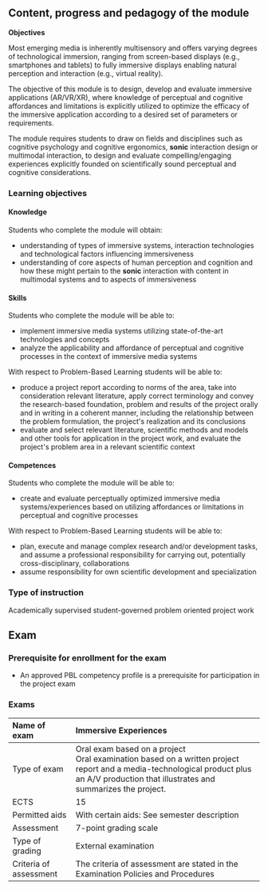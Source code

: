 ## Content, progress and pedagogy of the module

**Objectives**

Most emerging media is inherently multisensory and offers varying degrees of technological immersion, ranging from screen-based displays (e.g., smartphones and tablets) to fully immersive displays enabling
natural perception and interaction (e.g., virtual reality).

The objective of this module is to design, develop and evaluate
immersive applications (AR/VR/XR), where knowledge of perceptual and
cognitive affordances and limitations is explicitly utilized to optimize
the efficacy of the immersive application according to a desired set of
parameters or requirements.

The module requires students to draw on fields and disciplines such as
cognitive psychology and cognitive ergonomics, **sonic** interaction
design or multimodal interaction, to design and evaluate
compelling/engaging experiences explicitly founded on scientifically
sound perceptual and cognitive considerations.

### Learning objectives

#### Knowledge

Students who complete the module will obtain:

- understanding of types of immersive systems, interaction
  technologies and technological factors influencing immersiveness
- understanding of core aspects of human perception and cognition and
  how these might pertain to the **sonic** interaction with content in
  multimodal systems and to aspects of immersiveness

#### Skills

Students who complete the module will be able to:

- implement immersive media systems utilizing state-of-the-art
  technologies and concepts
- analyze the applicability and affordance of perceptual and cognitive
  processes in the context of immersive media systems

With respect to Problem-Based Learning students will be able to:

- produce a project report according to norms of the area, take into
  consideration relevant literature, apply correct terminology and
  convey the research-based foundation, problem and results of the
  project orally and in writing in a coherent manner, including the
  relationship between the problem formulation, the project's
  realization and its conclusions
- evaluate and select relevant literature, scientific methods and
  models and other tools for application in the project work, and
  evaluate the project's problem area in a relevant scientific context

#### Competences

Students who complete the module will be able to:

- create and evaluate perceptually optimized immersive media
  systems/experiences based on utilizing affordances or limitations in
  perceptual and cognitive processes

With respect to Problem-Based Learning students will be able to:

- plan, execute and manage complex research and/or development tasks,
  and assume a professional responsibility for carrying out,
  potentially cross-disciplinary, collaborations
- assume responsibility for own scientific development and
  specialization

### Type of instruction

Academically supervised student-governed problem oriented project work

## Exam

### Prerequisite for enrollment for the exam

- An approved PBL competency profile is a prerequisite for participation in the project exam

### Exams


| Name of exam           | Immersive Experiences                                                                                                                                                                       |
| :--------------------- | :------------------------------------------------------------------------------------------------------------------------------------------------------------------------------------------ |
| Type of exam           | Oral exam based on a project<br />Oral examination based on a written project report and a media-technological product plus an A/V production that illustrates and summarizes the project. |
| ECTS                   | 15                                                                                                                                                                                          |
| Permitted aids         | With certain aids: See semester description                                                                                                                                                 |
| Assessment             | 7-point grading scale                                                                                                                                                                       |
| Type of grading        | External examination                                                                                                                                                                        |
| Criteria of assessment | The criteria of assessment are stated in the Examination Policies and Procedures                                                                                                           |
